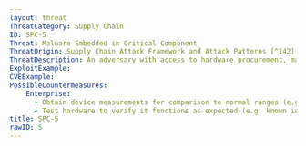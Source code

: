 ```yaml
---
layout: threat
ThreatCategory: Supply Chain
ID: SPC-5
Threat: Malware Embedded in Critical Component
ThreatOrigin: Supply Chain Attack Framework and Attack Patterns [^142]
ThreatDescription: An adversary with access to hardware procurement, maintenance, or upgrade control can embed malware in a critical component.[^142]
ExploitExample:
CVEExample:
PossibleCountermeasures:
    Enterprise:
      - Obtain device measurements for comparison to normal ranges (e.g., temperature, timing, EM radiation, power consumption) to detect anomalous behavior.
      - Test hardware to verify it functions as expected (e.g. known inputs yield correct outputs) prior to placing or replacing the device into the production environment
title: SPC-5
rawID: 5
---
```

